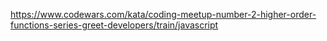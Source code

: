 https://www.codewars.com/kata/coding-meetup-number-2-higher-order-functions-series-greet-developers/train/javascript